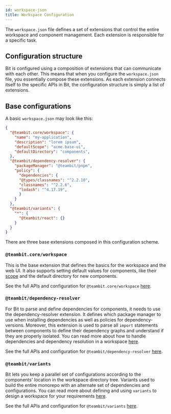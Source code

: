 ```yaml
---
id: workspace-json
title: Workspace Configuration
---
```


The `workspace.json` file defines a set of extensions that control the entire workspace and component management. Each extension is responsible for a specific task.

## Configuration structure

Bit is configured using a composition of extensions that can communicate with each other. This means that when you configure the `workspace.json` file, you essentially compose these extensions. As each extension connects itself to the specific APIs in Bit, the configuration structure is simply a list of extensions.

## Base configurations

A basic `workspace.json` may look like this:

```json
{
  "@teambit.core/workspace": {
    "name": "my-application",
    "description": "lorem ipsum",
    "defaultScope": "acme.base-ui",
    "defaultDirectory": "components",
  },
  "@teambit/dependency-resolver": {
    "packageManager": "@teambit/pnpm",
    "policy": {
      "dependencies": {
      "@types/classnames": "^2.2.10",
      "classnames": "^2.2.6",
      "lodash": "^4.17.19",
      }
    }
  },
  "@teambit/variants": {
    "*": {
      "@teambit/react": {}
    }
  }
}
```

There are three base extensions composed in this configuration scheme.

### `@teambit.core/workspace`

This is the base extension that defines the basics for the workspace and the web UI. It also supports setting default values for components, like their [scope](TODO) and the default directory for new components.

See the full APIs and configuration for `@teambit.core/workspace` [here](TODO).

### `@teambit/dependency-resolver`

For Bit to parse and define dependencies for components, it needs to use the dependency-resolver extension. It defines which package manager to use when installing dependencies as well as policies for dependency-versions. Moreover, this extension is used to parse all `import` statements between components to define their dependency graphs and understand if they are properly isolated. You can read more about how to handle dependencies and dependency resolution in a workspace [here](TODO).

See the full APIs and configuration for `@teambit/dependency-resolver` [here](TODO).

### `@teambit/variants`

Bit lets you keep a parallel set of configurations according to the components' location in the workspace directory tree. Variants used to build the entire monorepo with an alternate set of dependencies and configurations. You can read more about defining and using `variants` to design a workspace for your requirements [here](TODO).

See the full APIs and configuration for `@teambit/variants` [here](TODO).
